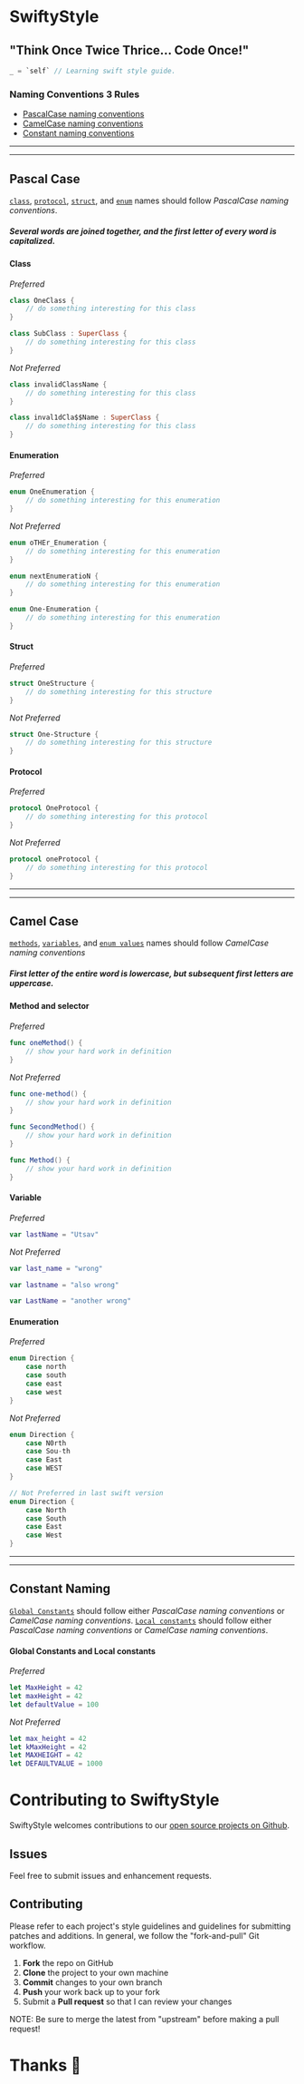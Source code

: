 # SwiftyStyle 
## "Think Once Twice Thrice... Code Once!" 

```swift
_ = `self` // Learning swift style guide.
```


### Naming Conventions **3 Rules**
* [PascalCase naming conventions](#pascal-case)
* [CamelCase naming conventions](#camel-case)  
* [Constant naming conventions](#constant-naming) 

*** 
***

## Pascal Case
[`class`](#class), [`protocol`](#protocol), [`struct`](#struct), and [`enum`](#enumeration) names should follow *PascalCase naming conventions*.
##### Several words are joined together, and the first letter of every word is capitalized.

#### Class 

*Preferred*

```swift
class OneClass {
	// do something interesting for this class
}

class SubClass : SuperClass {
	// do something interesting for this class
}
```

*Not Preferred*

```swift
class invalidClassName {
	// do something interesting for this class
}

class inval1dCla$$Name : SuperClass {
	// do something interesting for this class
}
```

#### Enumeration

*Preferred*

```swift
enum OneEnumeration {
	// do something interesting for this enumeration
}
```

*Not Preferred*

```swift
enum oTHEr_Enumeration {
	// do something interesting for this enumeration
}

enum nextEnumeratioN {
	// do something interesting for this enumeration
}

enum One-Enumeration {
	// do something interesting for this enumeration
}
```

#### Struct 

*Preferred*

```swift
struct OneStructure {
    // do something interesting for this structure
}
```

*Not Preferred*

```swift
struct One-Structure {
    // do something interesting for this structure
}
```

#### Protocol  

*Preferred*

```swift
protocol OneProtocol {
    // do something interesting for this protocol
}
```

*Not Preferred*

```swift
protocol oneProtocol {
    // do something interesting for this protocol
}
```

*** 
***

## Camel Case
[`methods`](#method-and-selector), [`variables`](#variable), and [`enum values`](#enumeration) names should follow *CamelCase naming conventions* 
##### First letter of the entire word is lowercase, but subsequent first letters are uppercase.

#### Method and selector

*Preferred*
```swift
func oneMethod() {
    // show your hard work in definition
}
```

*Not Preferred*

```swift
func one-method() {
    // show your hard work in definition
}

func SecondMethod() {
    // show your hard work in definition
}

func Method() {
    // show your hard work in definition
}
```

#### Variable 

*Preferred*

```swift
var lastName = "Utsav"
```

*Not Preferred*

```swift
var last_name = "wrong"

var lastname = "also wrong"

var LastName = "another wrong"
```

#### Enumeration 

*Preferred*

```swift
enum Direction {
	case north
	case south
	case east
	case west
}
```

*Not Preferred*

```swift
enum Direction {
	case N0rth
	case Sou-th
	case East
	case WEST
}

// Not Preferred in last swift version 
enum Direction {
	case North
	case South
	case East
	case West
}
```

*** 
***

## Constant Naming

[`Global Constants`](#global-constants-and-local-constants) should follow either *PascalCase naming conventions* or *CamelCase naming conventions*. 
[`Local constants`](#global-constants-and-local-constants) should follow either *PascalCase naming conventions* or *CamelCase naming conventions*. 

#### Global Constants and Local constants

*Preferred*

```swift
let MaxHeight = 42
let maxHeight = 42
let defaultValue = 100
```

*Not Preferred*

```swift
let max_height = 42
let kMaxHeight = 42
let MAXHEIGHT = 42
let DEFAULTVALUE = 1000
```

# Contributing to SwiftyStyle

SwiftyStyle welcomes contributions to our [open source projects on Github](https://github.com/ERbittuu/SwiftyStyle).

Issues
------

Feel free to submit issues and enhancement requests.

Contributing
------------

Please refer to each project's style guidelines and guidelines for submitting patches and additions. In general, we follow the "fork-and-pull" Git workflow.

 1. **Fork** the repo on GitHub
 2. **Clone** the project to your own machine
 3. **Commit** changes to your own branch
 4. **Push** your work back up to your fork
 5. Submit a **Pull request** so that I can review your changes

NOTE: Be sure to merge the latest from "upstream" before making a pull request!

# Thanks 🍺
